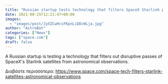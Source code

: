 ```yaml
---
title: "Russian startup tests technology that filters SpaceX Starlink passes from astronomical observations"
date: 2021-08-25T12:21:47+00:00
images:
  - "images/post/JyXZCwHcsFKpnLiDDcWLja.jpg"
author: "AstroBot"
categories: ["News"]
tags: ["space.com"]
draft: false
---
```


A Russian startup is testing a technology that filters out disruptive passes of SpaceX's Starlink satellites from astronomical observations. 

Διαβάστε περισσότερα: https://www.space.com/space-tech-filters-starlink-satellites-astronomical-observations

